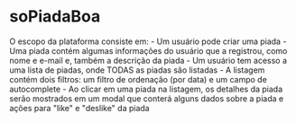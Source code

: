 # soPiadaBoa
O escopo da plataforma consiste em: - Um usuário pode criar uma piada - Uma piada contém algumas informações do usuário que a registrou, como nome e e-mail e, também a descrição da piada - Um usuário tem acesso a uma lista de piadas, onde TODAS as piadas são listadas - A listagem contém dois filtros: um filtro de ordenação (por data) e um campo de autocomplete - Ao clicar em uma piada na listagem, os detalhes da piada serão mostrados em um modal que conterá alguns dados sobre a piada e ações para "like" e "deslike" da piada
